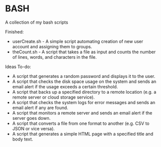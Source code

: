 # BASH

A collection of my bash scripts

Finished:
- userCreate.sh - A simple script automating creation of new user account and assigning them to groups.
- theCount.sh - A script that takes a file as input and counts the number of lines, words, and characters in the file.

Ideas To-do:

- A script that generates a random password and displays it to the user.
- A script that checks the disk space usage on the system and sends an email alert if the usage exceeds a certain threshold.
- A script that backs up a specified directory to a remote location (e.g. a remote server or cloud storage service).
- A script that checks the system logs for error messages and sends an email alert if any are found.
- A script that monitors a remote server and sends an email alert if the server goes down.
- A script that converts a file from one format to another (e.g. CSV to JSON or vice versa).
- A script that generates a simple HTML page with a specified title and body text.